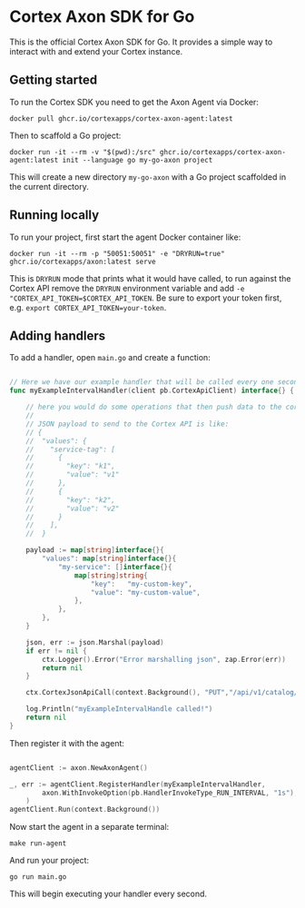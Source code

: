 # Cortex Axon SDK for Go

This is the official Cortex Axon SDK for Go. It provides a simple way to interact with and extend your Cortex instance.

## Getting started

To run the Cortex SDK you need to get the Axon Agent via Docker:

```
docker pull ghcr.io/cortexapps/cortex-axon-agent:latest
```

Then to scaffold a Go project:

```
docker run -it --rm -v "$(pwd):/src" ghcr.io/cortexapps/cortex-axon-agent:latest init --language go my-go-axon project
```

This will create a new directory `my-go-axon` with a Go project scaffolded in the current directory.

## Running locally

To run your project, first start the agent Docker container like:

```
docker run -it --rm -p "50051:50051" -e "DRYRUN=true" ghcr.io/cortexapps/axon:latest serve
```

This is `DRYRUN` mode that prints what it would have called, to run against the Cortex API remove the `DRYRUN` environment variable and add `-e "CORTEX_API_TOKEN=$CORTEX_API_TOKEN`.  Be sure to export your token first, e.g. `export CORTEX_API_TOKEN=your-token`.


## Adding handlers

To add a handler, open `main.go` and create a function:

```go

// Here we have our example handler that will be called every one second
func myExampleIntervalHandler(client pb.CortexApiClient) interface{} {

	// here you would do some operations that then push data to the cortex api
	//
	// JSON payload to send to the Cortex API is like:
	// {
	// 	"values": {
	// 	  "service-tag": [
	// 		{
	// 		  "key": "k1",
	// 		  "value": "v1"
	// 		},
	// 		{
	// 		  "key": "k2",
	// 		  "value": "v2"
	// 		}
	// 	  ],
	// 	}

	payload := map[string]interface{}{
		"values": map[string]interface{}{
			"my-service": []interface{}{
				map[string]string{
					"key":   "my-custom-key",
					"value": "my-custom-value",
				},
			},
		},
	}

	json, err := json.Marshal(payload)
	if err != nil {
		ctx.Logger().Error("Error marshalling json", zap.Error(err))
		return nil
	}

	ctx.CortexJsonApiCall(context.Background(), "PUT","/api/v1/catalog/custom-data", string(json))

	log.Println("myExampleIntervalHandle called!")
	return nil
}

```

Then register it with the agent:

```go

agentClient := axon.NewAxonAgent()

_, err := agentClient.RegisterHandler(myExampleIntervalHandler,
		axon.WithInvokeOption(pb.HandlerInvokeType_RUN_INTERVAL, "1s"),
	)
agentClient.Run(context.Background())
```

Now start the agent in a separate terminal:
```
make run-agent
```

And run your project:
```
go run main.go
```

This will begin executing your handler every second.





